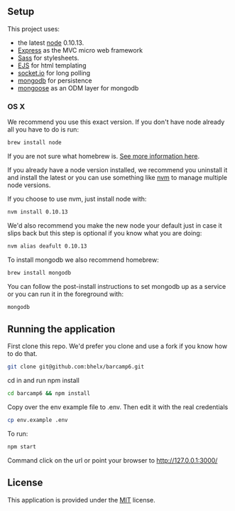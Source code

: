 
## Setup

This project uses:

* the latest [node](http://nodejs.org/) 0.10.13.
* [Express](http://expressjs.com/) as the MVC micro web framework
* [Sass](http://sass-lang.com/) for stylesheets.
* [EJS](http://embeddedjs.com/) for html templating
* [socket.io](http://socket.io/) for long polling
* [mongodb](http://www.mongodb.org/) for persistence
* [mongoose](http://mongoosejs.com/) as an ODM layer for mongodb


### OS X

We recommend you use this exact version. If you don't have node already all you have to do is run:

```bash
brew install node
```

If you are not sure what homebrew is. [See more information here](http://mxcl.github.io/homebrew/).

If you already have a node version installed, we recommend you uninstall it and install the latest or you can use something like [nvm](https://github.com/creationix/nvm) to manage multiple node versions.

If you choose to use nvm, just install node with:

```bash
nvm install 0.10.13
```

We'd also recommend you make the new node your default just in case it slips back but this step is optional if you know what you are doing:

```bash
nvm alias deafult 0.10.13
```

To install mongodb we also recommend homebrew:

```bash
brew install mongodb
```

You can follow the post-install instructions to set mongodb up as a service or you can run it in the foreground with:

```bash
mongodb
```

## Running the application

First clone this repo. We'd prefer you clone and use a fork if you know how to do that.

```bash
git clone git@github.com:bhelx/barcamp6.git
```

cd in and run npm install

```bash
cd barcamp6 && npm install
```

Copy over the env example file to .env. Then edit it with the real credentials

```bash
cp env.example .env
```

To run:

```bash
npm start
```

Command click on the url or point your browser to http://127.0.0.1:3000/

## License

This application is provided under the [MIT](http://opensource.org/licenses/MIT) license.
